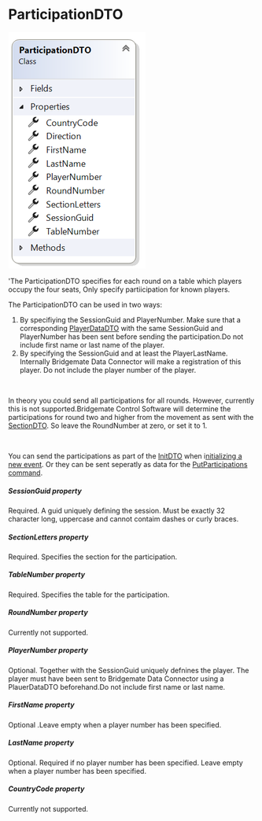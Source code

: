 # ParticipationDTO

![Image](<lib/ParticipationDTO.png>)

'The ParticipationDTO specifies for each round on a table which players occupy the four seats, Only specify partiicipation for known players.

The ParticipationDTO can be used in two ways:

1. By specifiying the SessionGuid and PlayerNumber. Make sure that a corresponding [PlayerDataDTO](<PlayerDataDTO.md>) with the same SessionGuid and PlayerNumber has been sent before sending the participation.Do not include first name or last name of the player.
1. By specifying the SessionGuid and at least the PlayerLastName. Internally Bridgemate Data Connector will make a registration of this player. Do not include the player number of the player.

&nbsp;

In theory you could send all participations for all rounds. However, currently this is not supported.Bridgemate Control Software will determine the participations for round two and higher from the movement as sent with the [SectionDTO](<SectionDTO.md>). So leave the RoundNumber at zero, or set it to 1.

&nbsp;

You can send the participations as part of the [InitDTO](<InitDTO.md>) when i[nitializing a new event](<Initializeanevent.md>). Or they can be sent seperatly as data for the [PutParticipations command](<Overviewofcommunication.md#OverviewOfCommands>).

##### SessionGuid property

Required. A guid uniquely defining the session. Must be exactly 32 character long, uppercase and cannot contaim dashes or curly braces.

##### SectionLetters property

Required. Specifies the section for the participation.

##### TableNumber property

Required. Specifies the table for the participation.

##### RoundNumber property

Currently not supported.

##### PlayerNumber property

Optional. Together with the SessionGuid uniquely defnines the player. The player must have been sent to Bridgemate Data Connector using a PlauerDataDTO beforehand.Do not include first name or last name.

##### FirstName property

Optional .Leave empty when a player number has been specified.

##### LastName property

Optional. Required if no player number has been specified. Leave empty when a player number has been specified.

##### CountryCode property

Currently not supported.

